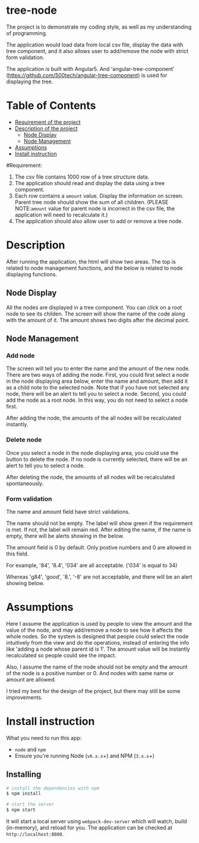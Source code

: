 # tree-node

The project is to demonstrate my coding style, as well as my understanding of programming.

The application would load data from local csv file, display the data with tree component, and it also allows user to add/remove the node with strict form validation.

The application is built with Angular5. And 'angular-tree-component' (https://github.com/500tech/angular-tree-component) is used for displaying the tree. 

# Table of Contents

* [Requirement of the project](#requirement)
* [Description of the project](#description)
  * [Node Display](#node-display)
  * [Node Management](#node-management)
* [Assumptions](#assumptions)
* [Install instruction](#install-instruction)
 
#Requirement:
1. The csv file contains 1000 row of a tree structure data.
2. The application should read and display the data using a tree component. 
3. Each row contains a `amount` value. Display the information on screen. Parent tree node should show the sum of all children. (PLEASE NOTE:`amount` value for parent node is incorrect in the csv file, the application will need to recalculate it.)
4. The application should also allow user to add or remove a tree node.

# Description

After running the application, the html will show two areas. The top is related to node management functions, and the below is related to node displaying functions.

## Node Display

All the nodes are displayed in a tree component. You can click on a root node to see its childen. The screen will show the name of the code along with the amount of it. The amount shows two digits after the decimal point.

## Node Management

### Add node

The screen will tell you to enter the name and the amount of the new node. There are two ways of adding the node. First, you could first select a node in the node displaying area below, enter the name and amount, then add it as a child note to the selected node. Note that if you have not selected any node, there will be an alert to tell you to select a node. Second, you could add the node as a root node. In this way, you do not need to select a node first.

After adding the node, the amounts of the all nodes will be recalculated instantly. 

### Delete node

Once you select a node in the node displaying area, you could use the button to delete the node. If no node is currently selected, there will be an alert to tell you to select a node. 

After deleting the node, the amounts of all nodes will be recalculated spontaneously. 

### Form validation

The name and amount field have strict validations.

The name should not be empty. The label will show green if the requirement is met. If not, the label will remain red. After editing the name, if the name is empty, there will be alerts showing in the below.

The amount field is 0 by default. Only postive numbers and 0 are allowed in this field. 

For example, '84', '8.4', '034' are all acceptable. ('034' is equal to 34)

Whereas 'g84', 'good', '8.', '-8' are not acceptable, and there will be an alert showing below.

# Assumptions

Here I assume the application is used by people to view the amount and the value of the node, and may add/remove a node to see how it affects the whole nodes. So the system is designed that people could select the node intuitively from the view and do the operations, instead of entering the info like 'adding a node whose parent id is 1'. The amount value will be instantly recalculated so people could see the impact. 

Also, I assume the name of the node should not be empty and the amount of the node is a positive number or 0. And nodes with same name or amount are allowed.

I tried my best for the design of the project, but there may still be some improvements.  

# Install instruction

What you need to run this app:
* `node` and `npm` 
* Ensure you're running Node (`v6.x.x`+) and NPM (`3.x.x`+)

## Installing

```bash
# install the dependencies with npm
$ npm install

# start the server
$ npm start
```
It will start a local server using `webpack-dev-server` which will watch, build (in-memory), and reload for you. The application can be checked at `http://localhost:8080`.














